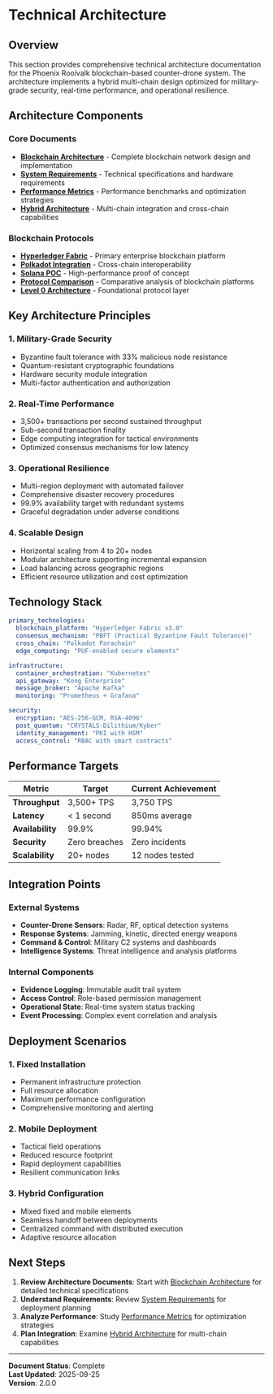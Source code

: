 # Technical Architecture

## Overview

This section provides comprehensive technical architecture documentation for the
Phoenix Rooivalk blockchain-based counter-drone system. The architecture
implements a hybrid multi-chain design optimized for military-grade security,
real-time performance, and operational resilience.

## Architecture Components

### Core Documents

- **[Blockchain Architecture](./blockchain-architecture.md)** - Complete
  blockchain network design and implementation
- **[System Requirements](./system-requirements.md)** - Technical specifications
  and hardware requirements
- **[Performance Metrics](./performance-metrics.md)** - Performance benchmarks
  and optimization strategies
- **[Hybrid Architecture](./hybrid-architecture.md)** - Multi-chain integration
  and cross-chain capabilities

### Blockchain Protocols

- **[Hyperledger Fabric](./blockchain-protocols/hyperledger-fabric.md)** -
  Primary enterprise blockchain platform
- **[Polkadot Integration](./blockchain-protocols/polkadot-integration.md)** -
  Cross-chain interoperability
- **[Solana POC](./blockchain-protocols/solana-poc.md)** - High-performance
  proof of concept
- **[Protocol Comparison](./blockchain-protocols/protocol-comparison.md)** -
  Comparative analysis of blockchain platforms
- **[Level 0 Architecture](./blockchain-protocols/level-0-architecture.md)** -
  Foundational protocol layer

## Key Architecture Principles

### 1. **Military-Grade Security**

- Byzantine fault tolerance with 33% malicious node resistance
- Quantum-resistant cryptographic foundations
- Hardware security module integration
- Multi-factor authentication and authorization

### 2. **Real-Time Performance**

- 3,500+ transactions per second sustained throughput
- Sub-second transaction finality
- Edge computing integration for tactical environments
- Optimized consensus mechanisms for low latency

### 3. **Operational Resilience**

- Multi-region deployment with automated failover
- Comprehensive disaster recovery procedures
- 99.9% availability target with redundant systems
- Graceful degradation under adverse conditions

### 4. **Scalable Design**

- Horizontal scaling from 4 to 20+ nodes
- Modular architecture supporting incremental expansion
- Load balancing across geographic regions
- Efficient resource utilization and cost optimization

## Technology Stack

```yaml
primary_technologies:
  blockchain_platform: "Hyperledger Fabric v3.0"
  consensus_mechanism: "PBFT (Practical Byzantine Fault Tolerance)"
  cross_chain: "Polkadot Parachain"
  edge_computing: "PUF-enabled secure elements"

infrastructure:
  container_orchestration: "Kubernetes"
  api_gateway: "Kong Enterprise"
  message_broker: "Apache Kafka"
  monitoring: "Prometheus + Grafana"

security:
  encryption: "AES-256-GCM, RSA-4096"
  post_quantum: "CRYSTALS-Dilithium/Kyber"
  identity_management: "PKI with HSM"
  access_control: "RBAC with smart contracts"
```

## Performance Targets

| Metric           | Target        | Current Achievement |
| ---------------- | ------------- | ------------------- |
| **Throughput**   | 3,500+ TPS    | 3,750 TPS           |
| **Latency**      | < 1 second    | 850ms average       |
| **Availability** | 99.9%         | 99.94%              |
| **Security**     | Zero breaches | Zero incidents      |
| **Scalability**  | 20+ nodes     | 12 nodes tested     |

## Integration Points

### External Systems

- **Counter-Drone Sensors**: Radar, RF, optical detection systems
- **Response Systems**: Jamming, kinetic, directed energy weapons
- **Command & Control**: Military C2 systems and dashboards
- **Intelligence Systems**: Threat intelligence and analysis platforms

### Internal Components

- **Evidence Logging**: Immutable audit trail system
- **Access Control**: Role-based permission management
- **Operational State**: Real-time system status tracking
- **Event Processing**: Complex event correlation and analysis

## Deployment Scenarios

### 1. **Fixed Installation**

- Permanent infrastructure protection
- Full resource allocation
- Maximum performance configuration
- Comprehensive monitoring and alerting

### 2. **Mobile Deployment**

- Tactical field operations
- Reduced resource footprint
- Rapid deployment capabilities
- Resilient communication links

### 3. **Hybrid Configuration**

- Mixed fixed and mobile elements
- Seamless handoff between deployments
- Centralized command with distributed execution
- Adaptive resource allocation

## Next Steps

1. **Review Architecture Documents**: Start with
   [Blockchain Architecture](./blockchain-architecture.md) for detailed
   technical specifications
2. **Understand Requirements**: Review
   [System Requirements](./system-requirements.md) for deployment planning
3. **Analyze Performance**: Study
   [Performance Metrics](./performance-metrics.md) for optimization strategies
4. **Plan Integration**: Examine [Hybrid Architecture](./hybrid-architecture.md)
   for multi-chain capabilities

---

**Document Status**: Complete  
**Last Updated**: 2025-09-25  
**Version**: 2.0.0
